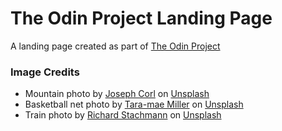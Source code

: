 # The Odin Project Landing Page

A landing page created as part of [The Odin Project](https://www.theodinproject.com/lessons/foundations-landing-page)

### Image Credits
- Mountain photo by [Joseph Corl](https://unsplash.com/@jcorl) on [Unsplash](https://unsplash.com/photos/a-mountain-covered-in-snow-and-clouds-under-a-cloudy-sky-em_aAn2T-wk)
- Basketball net photo by [Tara-mae Miller](https://unsplash.com/@taramaemil) on [Unsplash](https://unsplash.com/photos/a-basketball-hoop-on-top-of-a-metal-pole-K9003zUdrHQ)
- Train photo by [Richard Stachmann](https://unsplash.com/@stachmann) on [Unsplash](https://unsplash.com/photos/a-subway-train-pulling-into-a-subway-station-uxAkoaGz6bw)
